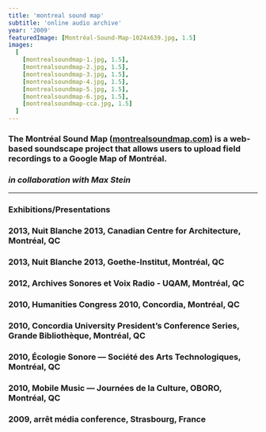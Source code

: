 ```yaml
---
title: 'montreal sound map'
subtitle: 'online audio archive'
year: '2009'
featuredImage: [Montréal-Sound-Map-1024x639.jpg, 1.5]
images:
  [
    [montrealsoundmap-1.jpg, 1.5],
    [montrealsoundmap-2.jpg, 1.5],
    [montrealsoundmap-3.jpg, 1.5],
    [montrealsoundmap-4.jpg, 1.5],
    [montrealsoundmap-5.jpg, 1.5],
    [montrealsoundmap-6.jpg, 1.5],
    [montrealsoundmap-cca.jpg, 1.5]
  ]
---
```


### The Montréal Sound Map ([montrealsoundmap.com)](https://www.montrealsoundmap.com) is a web-based soundscape project that allows users to upload field recordings to a Google Map of Montréal.

### _in collaboration with Max Stein_

---

### **Exhibitions/Presentations**

### 2013, Nuit Blanche 2013, Canadian Centre for Architecture, Montréal, QC

### 2013, Nuit Blanche 2013, Goethe-Institut, Montréal, QC

### 2012, Archives Sonores et Voix Radio - UQAM, Montréal, QC

### 2010, Humanities Congress 2010, Concordia, Montréal, QC

### 2010, Concordia University President’s Conference Series, Grande Bibliothèque, Montréal, QC

### 2010, Écologie Sonore — Société des Arts Technologiques, Montréal, QC

### 2010, Mobile Music — Journées de la Culture, OBORO, Montréal, QC

### 2009, arrêt média conference, Strasbourg, France
